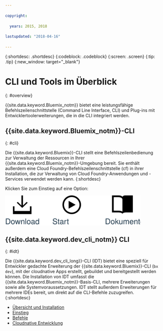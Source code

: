 ```yaml
---

copyright:

  years: 2015, 2018

lastupdated: "2018-04-16"

---
```


{:shortdesc: .shortdesc}
{:codeblock: .codeblock}
{:screen: .screen}
{:tip: .tip}
{:new_window: target="_blank"}

# CLI und Tools im Überblick
{: #overview}

{{site.data.keyword.Bluemix_notm}} bietet eine leistungsfähige Befehlszeilenschnittstelle (Command Line Interface, CLI) und Plug-ins mit Entwicklertoolerweiterungen, die in die CLI integriert werden. 

## {{site.data.keyword.Bluemix_notm}}-CLI
{: #cli}

Die {{site.data.keyword.Bluemix}}-CLI stellt eine Befehlszeilenbedienung zur Verwaltung der Ressourcen in Ihrer {{site.data.keyword.Bluemix_notm}}-Umgebung bereit. Sie enthält außerdem eine Cloud Foundry-Befehlszeilenschnittstelle (cf) in ihrer Installation, die zur Verwaltung von Cloud Foundry-Anwendungen und -Services verwendet werden kann.
{:shortdesc}

Klicken Sie zum Einstieg auf eine Option:

<img usemap="#home_map" border="0" class="image" id="image_ztx_crb_f1b" src="images/cli-image.svg" width="440" alt="Klicken Sie für den Schnelleinstieg mit der {{site.data.keyword.Bluemix_notm}}-CLI auf eine Option." style="width:440px;" />
<map name="home_map" id="home_map">
<area href="/docs/cli/reference/bluemix_cli/all_versions.html" alt=" {{site.data.keyword.Bluemix_notm}}-CLI herunterladen (neue Seite wird geöffnet)" title="Herunterladen" shape="rect" coords="-7, -8, 108, 211" />
<area href="/docs/cli/reference/bluemix_cli/get_started.html" alt="Einführung (neue Seite wird geöffnet)" title="Einführung" shape="rect" coords="155, -1, 289, 210" />
<area href="/docs/cli/reference/bluemix_cli/bx_cli.html" alt="Dokumentation anzeigen (neue Seite wird geöffnet)" title="Dokumentation anzeigen" shape="rect" coords="326, -10, 448, 218" />
</map>

## {{site.data.keyword.dev_cli_notm}} CLI
{: #idt}

Die {{site.data.keyword.dev_cli_long}}-CLI (IDT) bietet eine speziell für Entwickler gedachte Erweiterung der {{site.data.keyword.Bluemix}}-CLI (`bx dev`), mit der cloudnative Apps erstellt, gebuildet und bereitgestellt werden können. Die Installation von IDT umfasst die {{site.data.keyword.Bluemix_notm}}-Basis-CLI, mehrere Erweiterungen sowie alle Systemvoraussetzungen. IDT stellt außerdem Erweiterungen für mehrere IDEs bereit, um direkt auf die CLI-Befehle zuzugreifen.
{:shortdesc}

- [Übersicht und Installation](/docs/cli/idt/index.html)
- [Einstieg](/docs/cli/idt/index.html)
- [Befehle](/docs/cli/idt/commands.html)
- [Cloudnative Entwicklung](/docs/cli/index.html)
